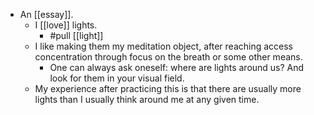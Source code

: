 - An [[essay]].
  - I [[love]] lights.
    - #pull [[light]]
  - I like making them my meditation object, after reaching access concentration through focus on the breath or some other means.
    - One can always ask oneself: where are lights around us? And look for them in your visual field.
  - My experience after practicing this is that there are usually more lights than I usually think around me at any given time.
